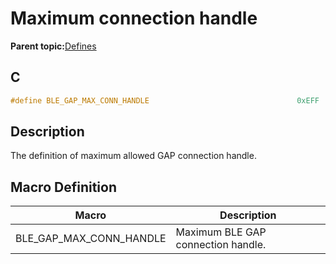 # Maximum connection handle

**Parent topic:**[Defines](GUID-9781CD29-3C4B-41EE-8F98-355D2AA99482.md)

## C

```c
#define BLE_GAP_MAX_CONN_HANDLE                                 0xEFF
```

## Description

The definition of maximum allowed GAP connection handle.

## Macro Definition

|Macro|Description|
|-----|-----------|
|BLE\_GAP\_MAX\_CONN\_HANDLE|Maximum BLE GAP connection handle.|

